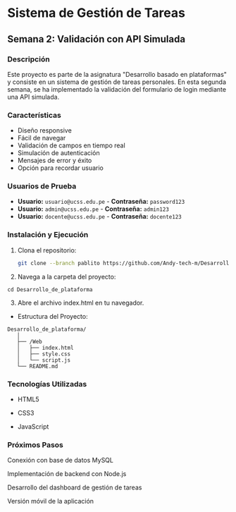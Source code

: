 # Sistema de Gestión de Tareas

## Semana 2: Validación con API Simulada

### Descripción
Este proyecto es parte de la asignatura "Desarrollo basado en plataformas" y consiste en un sistema de gestión de tareas personales. En esta segunda semana, se ha implementado la validación del formulario de login mediante una API simulada.

### Características
- Diseño responsive
- Fácil de navegar
- Validación de campos en tiempo real
- Simulación de autenticación
- Mensajes de error y éxito
- Opción para recordar usuario

### Usuarios de Prueba
- **Usuario:** `usuario@ucss.edu.pe` - **Contraseña:** `password123`
- **Usuario:** `admin@ucss.edu.pe` - **Contraseña:** `admin123`
- **Usuario:** `docente@ucss.edu.pe` - **Contraseña:** `docente123`

### Instalación y Ejecución
1. Clona el repositorio:
   ```bash
   git clone --branch pablito https://github.com/Andy-tech-m/Desarrollo_de_plataforma.git
   ```
2. Navega a la carpeta del proyecto:
```
cd Desarrollo_de_plataforma
``` 

3. Abre el archivo index.html en tu navegador.

- Estructura del Proyecto:
```
Desarrollo_de_plataforma/
   │
   ├── /Web
   │   ├── index.html
   │   ├── style.css
   │   └── script.js
   └── README.md
```

### Tecnologías Utilizadas
- HTML5

- CSS3

- JavaScript

### Próximos Pasos
Conexión con base de datos MySQL

Implementación de backend con Node.js

Desarrollo del dashboard de gestión de tareas

Versión móvil de la aplicación